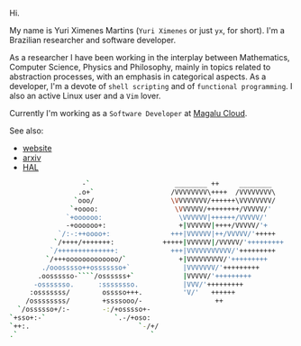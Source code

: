 Hi.

My name is Yuri Ximenes Martins (`Yuri Ximenes` or just `yx`, for short). I'm a Brazilian researcher and software developer.

As a researcher I have been working in the interplay between Mathematics, Computer Science, Physics and Philosophy, mainly in topics related to abstraction processes, with an emphasis in categorical aspects. As a developer, I'm a devote of `shell scripting` and of `functional programming`. I also an active Linux user and a `Vim` lover.

Currently I'm working as a `Software Developer` at [Magalu Cloud](https://magalu.cloud).

See also:
- [website](https://yx.dev.br)
- [arxiv](https://arxiv.org/a/martins_y_1.html)
- [HAL](https://hal.science/search/index/?q=yuri-ximenes-martins)

```bash
                  -`                     ________ ++     ________           
                 .o+`                   /VVVVVVVV\++++  /VVVVVVVV\          
                `ooo/                   \VVVVVVVV/++++++\VVVVVVVV/          
               `+oooo:                   \VVVVVV/++++++++/VVVVV/'           
              `+oooooo:                   \VVVVVV|++++++/VVVVV/'            
              -+oooooo+:                  +|VVVVVV|++++/VVVVV/'+
            `/:-:++oooo+:               +++|VVVVVV|++/VVVVV/'+++++          
           `/++++/+++++++:            +++++|VVVVVV|/VVVVV/'+++++++++        
          `/++++++++++++++:             +++|VVVVVVVVVVV/'+++++++++          
         `/+++ooooooooooooo/`             +|VVVVVVVVV/'+++++++++            
        ./ooosssso++osssssso+`             |VVVVVVV/'+++++++++              
       .oossssso-````/ossssss+`            |VVVVV/'+++++++++                
      -osssssso.      :ssssssso.           |VVV/'+++++++++                  
     :osssssss/        osssso+++.          'V/'   ++++++                    
    /ossssssss/        +ssssooo/-                  ++                       
  `/ossssso+/:-        -:/+osssso+-                                        
`+sso+:-`                 `.-/+oso:                                         
`++:.                           `-/+/
.`                                 `
```
